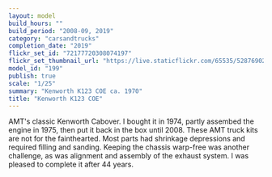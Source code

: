 ```yaml
---
layout: model
build_hours: ""
build_period: "2008-09, 2019"
category: "carsandtrucks"
completion_date: "2019"
flickr_set_id: "72177720308074197"
flickr_set_thumbnail_url: "https://live.staticflickr.com/65535/52876902418_73d2e11951_m.jpg"
model_id: "199"
publish: true
scale: "1/25"
summary: "Kenworth K123 COE ca. 1970"
title: "Kenworth K123 COE"
---
```


AMT's classic Kenworth Cabover. I bought it in 1974, partly assembed the engine in 1975, then put it back in the box until 2008. These AMT truck kits are not for the fainthearted. Most parts had shrinkage depressions and required filling and sanding. Keeping the chassis warp-free was another challenge, as was alignment and assembly of the exhaust system. I was pleased to complete it after 44 years.
